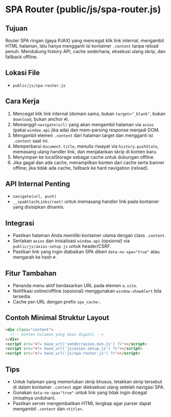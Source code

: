 # SPA Router (public/js/spa-router.js)

## Tujuan

Router SPA ringan (gaya PJAX) yang mencegat klik link internal, mengambil HTML halaman, lalu hanya mengganti isi kontainer `.content` tanpa reload penuh. Mendukung history API, cache sederhana, eksekusi ulang skrip, dan fallback offline.

## Lokasi File

- `public/js/spa-router.js`

## Cara Kerja

1. Mencegat klik link internal (domain sama, bukan `target="_blank"`, bukan `download`, bukan anchor `#`).
2. Memanggil `navigate(url)` yang akan mengambil halaman via `axios` (pakai `window.api` jika ada) dan mem-parsing response menjadi DOM.
3. Mengambil elemen `.content` dari halaman target dan mengganti isi `.content` saat ini.
4. Memperbarui `document.title`, menulis riwayat via `history.pushState`, memasang ulang handler link, dan menjalankan skrip di konten baru.
5. Menyimpan ke localStorage sebagai cache untuk dukungan offline.
6. Jika gagal dan ada cache, menampilkan konten dari cache serta banner offline; jika tidak ada cache, fallback ke hard navigation (reload).

## API Internal Penting

- `navigate(url, push)`
- `__spaAttachLinks(root)` untuk memasang handler link pada kontainer yang disisipkan dinamis.

## Integrasi

- Pastikan halaman Anda memiliki kontainer utama dengan class `.content`.
- Sertakan `axios` dan inisialisasi `window.api` (opsional) via `public/js/axios-setup.js` untuk header/CSRF.
- Pastikan link yang ingin diabaikan SPA diberi `data-no-spa="true"` atau mengarah ke hash `#`.

## Fitur Tambahan

- Penanda menu aktif berdasarkan URL pada elemen `a.site`.
- Notifikasi online/offline (opsional) menggunakan `window.showAlert` bila tersedia.
- Cache per-URL dengan prefix `spa_cache:`.

## Contoh Minimal Struktur Layout

```html
<div class="content">
  <!-- konten halaman yang akan diganti -->
</div>
<script src="<?= base_url('vendor/axios.min.js') ?>"></script>
<script src="<?= base_url('js/axios-setup.js') ?>"></script>
<script src="<?= base_url('js/spa-router.js') ?>"></script>
```

## Tips

- Untuk halaman yang memerlukan skrip khusus, letakkan skrip tersebut di dalam kontainer `.content` agar dieksekusi ulang setelah navigasi SPA.
- Gunakan `data-no-spa="true"` untuk link yang tidak ingin dicegat (misalnya unduhan).
- Pastikan server mengembalikan HTML lengkap agar parser dapat mengambil `.content` dan `<title>`.
